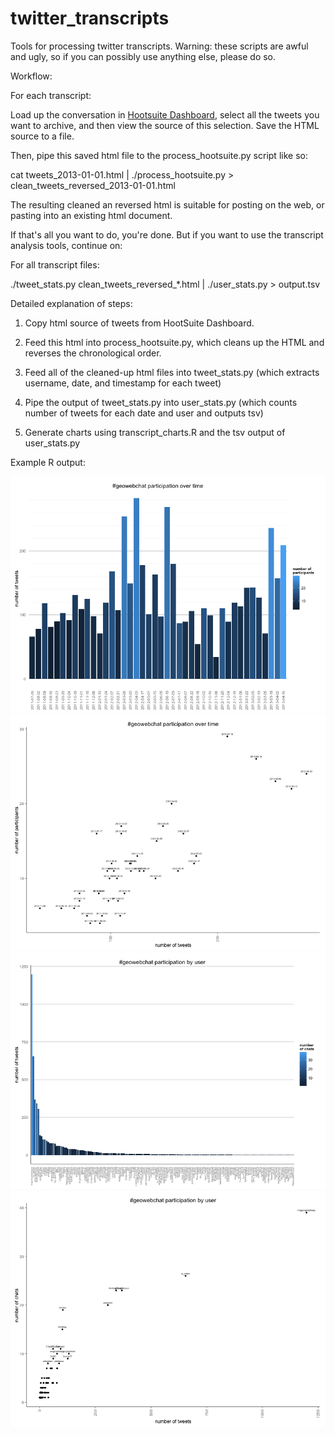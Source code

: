 twitter_transcripts
===================

Tools for processing twitter transcripts.
Warning: these scripts are awful and ugly, so if you can possibly use anything else, please do so.

Workflow:

For each transcript: 

Load up the conversation in [Hootsuite Dashboard](https://hootsuite.com/dashboard/), select all the tweets you want to archive, and then view the source of this selection. Save the HTML source to a file.

Then, pipe this saved html file to the process_hootsuite.py script like so:

  cat tweets_2013-01-01.html | ./process_hootsuite.py > clean_tweets_reversed_2013-01-01.html
  
The resulting cleaned an reversed html is suitable for posting on the web, or pasting into an existing html document.

If that's all you want to do, you're done. But if you want to use the transcript analysis tools, continue on:

For all transcript files:

  ./tweet_stats.py clean_tweets_reversed_*.html | ./user_stats.py > output.tsv

Detailed explanation of steps:

1) Copy html source of tweets from HootSuite Dashboard. 

2) Feed this html into process_hootsuite.py, which cleans up the HTML and reverses the chronological order.

3) Feed all of the cleaned-up html files into tweet_stats.py (which extracts username, date, and timestamp for each tweet)

4) Pipe the output of tweet_stats.py into user_stats.py (which counts number of tweets for each date and user and outputs tsv)

5) Generate charts using transcript_charts.R and the tsv output of user_stats.py

Example R output:

![geowebchat over time chart](chart_examples/geowebchat_over_time_chart.png)
![geowebchat over time scatter](chart_examples/geowebchat_over_time_scatter.png)
![geowebchat by user chart](chart_examples/geowebchat_by_user_chart.png)
![geowebchat by user scatter](chart_examples/geowebchat_by_user_scatter.png)
